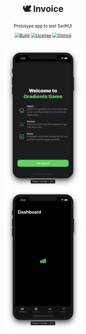 <div align='center'>

  <h1>🕊️ Invoice</h1>
  <p>Prototype app to test SwiftUI</p>

  [![Build](https://img.shields.io/github/workflow/status/nurodev/invoice/%F0%9F%94%A8%20Build?label=%20&logo=Swift&logoColor=white&style=for-the-badge)](https://github.com/NuroDev/atlas/actions?query=workflow%3A%22%F0%9F%9A%80+Engine+%28Windows%29%22) 
  [![License](https://img.shields.io/badge/%20%F0%9F%93%84%20mit-blue.svg?longCache=true&style=for-the-badge)](https://opensource.org/licenses/MIT) 
  [![Gitmoji](https://img.shields.io/badge/-%20%F0%9F%98%9C-FFDD67.svg?longCache=true&style=for-the-badge)](https://gitmoji.carloscuesta.me/) 

  <br />

  <img alt="Screenshot" src="./assets/screenshot_1.png" width="256px" />
  <img alt="Screenshot" src="./assets/screenshot_2.png" width="256px" />

</div>
